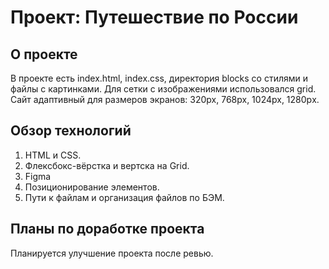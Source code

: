 # Проект: Путешествие по России

## О проекте  
В проекте есть index.html, index.css, директория blocks со стилями и файлы с картинками.  Для сетки с изображениями использовался grid.  Сайт адаптивный для размеров экранов: 320px, 768px, 1024px, 1280pх.  

## Обзор технологий  
1. HTML и CSS.
2. Флексбокс-вёрстка и вертска на Grid.
3. Figma
4. Позиционирование элементов.
5. Пути к файлам и организация файлов по БЭМ.  


## Планы по доработке проекта  
Планируется улучшение проекта после ревью.  

